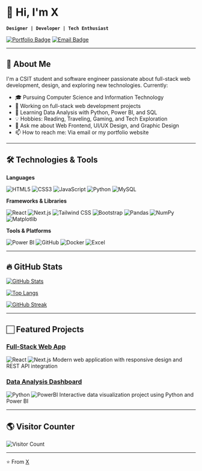 # 👋 Hi, I'm X 

**`Designer | Developer | Tech Enthusiast`**

[![Portfolio Badge](https://img.shields.io/badge/Portfolio-Website-blue?style=flat&logo=google-chrome)](https://your-portfolio-url.com)
[![Email Badge](https://img.shields.io/badge/Email-Contact-red?style=flat&logo=gmail)](mailto:youremail@domain.com)

---

## 🚀 About Me

I'm a CSIT student and software engineer passionate about full-stack web development, design, and exploring new technologies. Currently:
- 🎓 Pursuing Computer Science and Information Technology
- 🔭 Working on full-stack web development projects
- 🌱 Learning Data Analysis with Python, Power BI, and SQL
- 💡 Hobbies: Reading, Traveling, Gaming, and Tech Exploration
- 💬 Ask me about Web Frontend, UI/UX Design, and Graphic Design
- 📫 How to reach me: Via email or my portfolio website

---

## 🛠️ Technologies & Tools

**Languages**

![HTML5](https://img.shields.io/badge/HTML5-E34F26?style=for-the-badge&logo=html5&logoColor=white)
![CSS3](https://img.shields.io/badge/CSS3-1572B6?style=for-the-badge&logo=css3&logoColor=white)
![JavaScript](https://img.shields.io/badge/JavaScript-F7DF1E?style=for-the-badge&logo=javascript&logoColor=black)
![Python](https://img.shields.io/badge/Python-3776AB?style=for-the-badge&logo=python&logoColor=white)
![MySQL](https://img.shields.io/badge/MySQL-4479A1?style=for-the-badge&logo=mysql&logoColor=white)

**Frameworks & Libraries**

![React](https://img.shields.io/badge/React-20232A?style=for-the-badge&logo=react&logoColor=61DAFB)
![Next.js](https://img.shields.io/badge/Next.js-000000?style=for-the-badge&logo=nextdotjs&logoColor=white)
![Tailwind CSS](https://img.shields.io/badge/Tailwind_CSS-06B6D4?style=for-the-badge&logo=tailwind-css&logoColor=white)
![Bootstrap](https://img.shields.io/badge/Bootstrap-7952B3?style=for-the-badge&logo=bootstrap&logoColor=white)
![Pandas](https://img.shields.io/badge/Pandas-150458?style=for-the-badge&logo=pandas&logoColor=white)
![NumPy](https://img.shields.io/badge/NumPy-013243?style=for-the-badge&logo=numpy&logoColor=white)
![Matplotlib](https://img.shields.io/badge/Matplotlib-11557C?style=for-the-badge&logo=python&logoColor=white)

**Tools & Platforms**

![Power BI](https://img.shields.io/badge/Power_BI-F2C811?style=for-the-badge&logo=powerbi&logoColor=black)
![GitHub](https://img.shields.io/badge/GitHub-181717?style=for-the-badge&logo=github&logoColor=white)
![Docker](https://img.shields.io/badge/Docker-2496ED?style=for-the-badge&logo=docker&logoColor=white)
![Excel](https://img.shields.io/badge/Excel-217346?style=for-the-badge&logo=microsoftexcel&logoColor=white)

---

## 🔥 GitHub Stats

[![GitHub Stats](https://github-readme-stats.vercel.app/api?username=yourusername&show_icons=true&theme=radical)](https://github.com/yourusername)

[![Top Langs](https://github-readme-stats.vercel.app/api/top-langs/?username=yourusername&layout=compact&theme=radical)](https://github.com/yourusername)

[![GitHub Streak](https://streak-stats.demolab.com?user=yourusername&theme=radical)](https://git.io/streak-stats)

---

## 🏻 Featured Projects

### [Full-Stack Web App](https://github.com/yourusername/project1)
![React](https://img.shields.io/badge/-React-61DAFB?logo=react&logoColor=white)
![Next.js](https://img.shields.io/badge/-Next.js-000000?logo=next.js&logoColor=white)
Modern web application with responsive design and REST API integration

### [Data Analysis Dashboard](https://github.com/yourusername/project2)
![Python](https://img.shields.io/badge/-Python-3776AB?logo=python&logoColor=white)
![PowerBI](https://img.shields.io/badge/-Power_BI-F2C811?logo=powerbi&logoColor=black)
Interactive data visualization project using Python and Power BI

---

## 🌎 Visitor Counter

![Visitor Count](https://profile-counter.glitch.me/yourusername/count.svg)

---

⭐️ From [X](https://github.com/yourusername)

